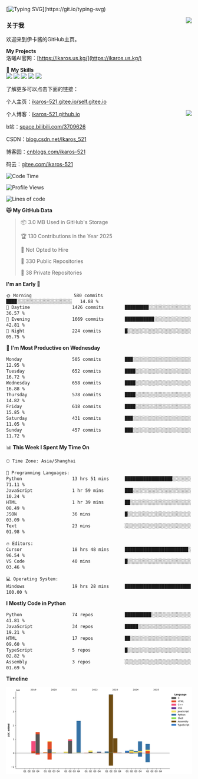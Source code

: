[![Typing SVG](https://readme-typing-svg.herokuapp.com?size=25&duration=3000&color=8C43EA&vCenter=true&width=200&height=40&lines=Hi+Welcome+%F0%9F%91%8B%F0%9F%8F%BB;I'm+Love丶伊卡洛斯~~)](https://git.io/typing-svg)

<a href="#">
  <img align="right" src="https://github-readme-stats.vercel.app/api?username=Ikaros-521&count_private=true&show_icons=true&bg_color=15,f2f7fd,E0EAFC" />
</a>

### 关于我

欢迎来到伊卡酱的GitHub主页。

**My Projects**  
洛曦AI官网：[https://ikaros.us.kg/](https://ikaros.us.kg/)  

🌟 **My Skills**  
![](https://img.shields.io/badge/-C-A8B9CC?style=flat-square&logo=C&logoColor=fff)
![](https://img.shields.io/badge/-Python-3776AB?style=flat-square&logo=Python&logoColor=fff)
![](https://img.shields.io/badge/-JavaScript-F7DF1E?style=flat-square&logo=JavaScript&logoColor=fff)
![](https://img.shields.io/badge/-C++-00599C?style=flat-square&logo=Cpp&logoColor=fff)
![](https://img.shields.io/badge/-Linux-000000?style=flat-square&logo=Linux&logoColor=fff)

了解更多可以点击下面的链接：  

个人主页：[ikaros-521.gitee.io/self.gitee.io](https://ikaros-521.gitee.io/self.gitee.io/)  

<img align='right' src="https://github.com/Ikaros-521/Ikaros-521/assets/40910637/3a5e50bc-91dc-4aa5-b7a0-8b27ad1c2b33" height="330">

个人博客：[ikaros-521.github.io](https://ikaros-521.github.io/)  

b站：[space.bilibili.com/3709626](https://space.bilibili.com/3709626)  

CSDN：[blog.csdn.net/Ikaros_521](https://blog.csdn.net/Ikaros_521)  

博客园：[cnblogs.com/ikaros-521](https://www.cnblogs.com/ikaros-521)  

码云：[gitee.com/ikaros-521](https://gitee.com/ikaros-521)  


<!--START_SECTION:waka-->
![Code Time](http://img.shields.io/badge/Code%20Time-2%2C337%20hrs%2043%20mins-blue)

![Profile Views](http://img.shields.io/badge/Profile%20Views-9-blue)

![Lines of code](https://img.shields.io/badge/From%20Hello%20World%20I%27ve%20Written-14.4%20million%20lines%20of%20code-blue)

**🐱 My GitHub Data** 

> 📦 3.0 MB Used in GitHub's Storage 
 > 
> 🏆 130 Contributions in the Year 2025
 > 
> 🚫 Not Opted to Hire
 > 
> 📜 330 Public Repositories 
 > 
> 🔑 38 Private Repositories 
 > 
**I'm an Early 🐤** 

```text
🌞 Morning                580 commits         ████░░░░░░░░░░░░░░░░░░░░░   14.88 % 
🌆 Daytime                1426 commits        █████████░░░░░░░░░░░░░░░░   36.57 % 
🌃 Evening                1669 commits        ███████████░░░░░░░░░░░░░░   42.81 % 
🌙 Night                  224 commits         █░░░░░░░░░░░░░░░░░░░░░░░░   05.75 % 
```
📅 **I'm Most Productive on Wednesday** 

```text
Monday                   505 commits         ███░░░░░░░░░░░░░░░░░░░░░░   12.95 % 
Tuesday                  652 commits         ████░░░░░░░░░░░░░░░░░░░░░   16.72 % 
Wednesday                658 commits         ████░░░░░░░░░░░░░░░░░░░░░   16.88 % 
Thursday                 578 commits         ████░░░░░░░░░░░░░░░░░░░░░   14.82 % 
Friday                   618 commits         ████░░░░░░░░░░░░░░░░░░░░░   15.85 % 
Saturday                 431 commits         ███░░░░░░░░░░░░░░░░░░░░░░   11.05 % 
Sunday                   457 commits         ███░░░░░░░░░░░░░░░░░░░░░░   11.72 % 
```


📊 **This Week I Spent My Time On** 

```text
🕑︎ Time Zone: Asia/Shanghai

💬 Programming Languages: 
Python                   13 hrs 51 mins      ██████████████████░░░░░░░   71.11 % 
JavaScript               1 hr 59 mins        ███░░░░░░░░░░░░░░░░░░░░░░   10.24 % 
HTML                     1 hr 39 mins        ██░░░░░░░░░░░░░░░░░░░░░░░   08.49 % 
JSON                     36 mins             █░░░░░░░░░░░░░░░░░░░░░░░░   03.09 % 
Text                     23 mins             ░░░░░░░░░░░░░░░░░░░░░░░░░   01.98 % 

🔥 Editors: 
Cursor                   18 hrs 48 mins      ████████████████████████░   96.54 % 
VS Code                  40 mins             █░░░░░░░░░░░░░░░░░░░░░░░░   03.46 % 

💻 Operating System: 
Windows                  19 hrs 28 mins      █████████████████████████   100.00 % 
```

**I Mostly Code in Python** 

```text
Python                   74 repos            ██████████░░░░░░░░░░░░░░░   41.81 % 
JavaScript               34 repos            █████░░░░░░░░░░░░░░░░░░░░   19.21 % 
HTML                     17 repos            ██░░░░░░░░░░░░░░░░░░░░░░░   09.60 % 
TypeScript               5 repos             █░░░░░░░░░░░░░░░░░░░░░░░░   02.82 % 
Assembly                 3 repos             ░░░░░░░░░░░░░░░░░░░░░░░░░   01.69 % 
```



**Timeline**

![Lines of Code chart](https://raw.githubusercontent.com/Ikaros-521/Ikaros-521/main/assets/bar_graph.png)


<!--END_SECTION:waka-->


<!--
**Ikaros-521/Ikaros-521** is a ✨ _special_ ✨ repository because its `README.md` (this file) appears on your GitHub profile.

Here are some ideas to get you started:

- 🔭 I’m currently working on ...
- 🌱 I’m currently learning ...
- 👯 I’m looking to collaborate on ...
- 🤔 I’m looking for help with ...
- 💬 Ask me about ...
- 📫 How to reach me: ...
- 😄 Pronouns: ...
- ⚡ Fun fact: ...
-->
